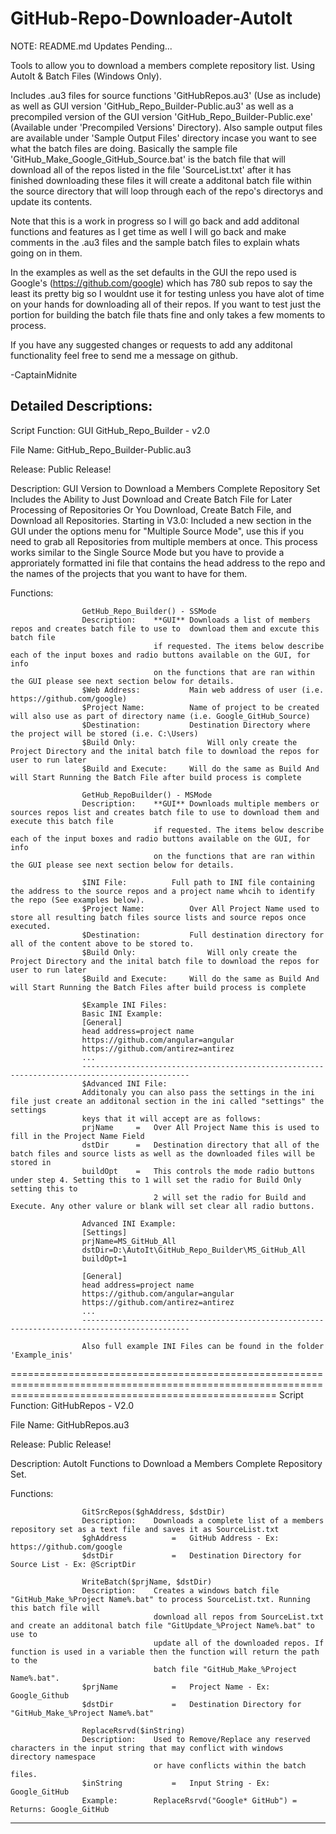 # GitHub-Repo-Downloader-AutoIt

NOTE: README.md Updates Pending...

Tools to allow you to download a members complete repository list. Using AutoIt & Batch Files (Windows Only).

Includes .au3 files for source functions 'GitHubRepos.au3' (Use as include) as well as GUI version 'GitHub_Repo_Builder-Public.au3'
as well as a precompiled version of the GUI version 'GitHub_Repo_Builder-Public.exe' (Available under 'Precompiled Versions' Directory).
Also sample output files are available under 'Sample Output Files' directory incase you want to see what the batch files are doing.
Basically the sample file 'GitHub_Make_Google_GitHub_Source.bat' is the batch file that will download all of the repos listed in the
file 'SourceList.txt' after it has finished downloading these files it will create a additonal batch file within the source directory
that will loop through each of the repo's directorys and update its contents.

Note that this is a work in progress so I will go back and add additonal functions and features as I get time as well I will go back
and make comments in the .au3 files and the sample batch files to explain whats going on in them.

In the examples as well as the set defaults in the GUI the repo used is Google's (https://github.com/google) which has 780 sub repos
to say the least its pretty big so I wouldnt use it for testing unless you have alot of time on your hands for downloading all of
their repos. If you want to test just the portion for building the batch file thats fine and only takes a few moments to process.

If you have any suggested changes or requests to add any additonal functionality feel free to send me a message on github.

-CaptainMidnite

Detailed Descriptions:
----------------------------------------------------------------------------------------------------------------------------------------------------------
 Script Function:	GUI GitHub_Repo_Builder - v2.0

 File Name:			GitHub_Repo_Builder-Public.au3
 
 Release:			Public Release!

 Description:		GUI Version to Download a Members Complete Repository Set
			Includes the Ability to Just Download and Create Batch File for Later Processing of Repositories
			Or You Download, Create Batch File, and Download all Repositories. Starting in V3.0: Included a new section in the GUI under the options menu for "Multiple Source Mode", use this if you need to grab all Repositories from multiple members at once. This process works similar to the Single Source Mode but you have to provide a approriately formatted ini file that contains the head address to the repo and the names of the projects that you want to have for them.
		

 Functions:				
 					
 					GetHub_Repo_Builder() - SSMode
					Description: 	**GUI** Downloads a list of members repos and creates batch file to use to 	download them and excute this batch file
									if requested. The items below describe each of the input boxes and radio buttons available on the GUI, for info
									on the functions that are ran within the GUI please see next section below for details.
					$Web Address:			Main web address of user (i.e. https://github.com/google)
					$Project Name:			Name of project to be created will also use as part of directory name (i.e. Google_GitHub_Source)
					$Destination:			Destination Directory where the project will be stored (i.e. C:\Users)
					$Build Only:				Will only create the Project Directory and the inital batch file to download the repos for user to run later
					$Build and Execute:		Will do the same as Build And will Start Running the Batch File after build process is complete	
					
					GetHub_RepoBuilder() - MSMode
					Description:	**GUI** Downloads multiple members or sources repos list and creates batch file to use to download them and execute this batch file 
									if requested. The items below describe each of the input boxes and radio buttons available on the GUI, for info
									on the functions that are ran within the GUI please see next section below for details.
						
					$INI File:			Full path to INI file containing the address to the source repos and a project name whcih to identify the repo (See examples below).
					$Project Name:			Over All Project Name used to store all resulting batch files source lists and source repos once executed.
					$Destination:			Full destination directory for all of the content above to be stored to.
					$Build Only:				Will only create the Project Directory and the inital batch file to download the repos for user to run later
					$Build and Execute:		Will do the same as Build And will Start Running the Batch Files after build process is complete
					
					$Example INI Files:
					Basic INI Example:
					[General]
					head address=project name
					https://github.com/angular=angular
					https://github.com/antirez=antirez
					...
					----------------------------------------------------------------------------------------------
					$Advanced INI File:
					Additonaly you can also pass the settings in the ini file just create an additonal section in the ini called "settings" the settings
					keys that it will accept are as follows:
					prjName		=	Over All Project Name this is used to fill in the Project Name Field
					dstDir		=	Destination directory that all of the batch files and source lists as well as the downloaded files will be stored in
					buildOpt	=	This controls the mode radio buttons under step 4. Setting this to 1 will set the radio for Build Only setting this to
									2 will set the radio for Build and Execute. Any other valure or blank will set clear all radio buttons.

					Advanced INI Example:
					[Settings]
					prjName=MS_GitHub_All
					dstDir=D:\AutoIt\GitHub_Repo_Builder\MS_GitHub_All
					buildOpt=1

					[General]
					head address=project name
					https://github.com/angular=angular
					https://github.com/antirez=antirez
					...
					----------------------------------------------------------------------------------------------
					
					Also full example INI Files can be found in the folder 'Example_inis'
==========================================================================================================================================================
 Script Function:	GitHubRepos - V2.0

 File Name:			GitHubRepos.au3
 
 Release:			Public Release!

 Description:		AutoIt Functions to Download a Members Complete Repository Set.

 Functions:
 
					GitSrcRepos($ghAddress, $dstDir)
					Description: 	Downloads a complete list of a members repository set as a text file and saves it as SourceList.txt
					$ghAddress			=	GitHub Address - Ex: https://github.com/google
					$dstDir				=	Destination Directory for Source List - Ex: @ScriptDir

					WriteBatch($prjName, $dstDir)
					Description:	Creates a windows batch file "GitHub_Make_%Project Name%.bat" to process SourceList.txt. Running this batch file will
									download all repos from SourceList.txt and create an additonal batch file "GitUpdate_%Project Name%.bat" to use to
									update all of the downloaded repos. If function is used in a variable then the function will return the path to the
									batch file "GitHub_Make_%Project Name%.bat".
					$prjName			=	Project Name - Ex: Google_Github
					$dstDir				=	Destination Directory for "GitHub_Make_%Project Name%.bat"

					ReplaceRsrvd($inString)
					Description:	Used to Remove/Replace any reserved characters in the input string that may conflict with windows directory namespace
									or have conflicts within the batch files.
					$inString			=	Input String - Ex: Google_GitHub
					Example:		ReplaceRsrvd("Google* GitHub") = Returns: Google_GitHub
----------------------------------------------------------------------------------------------------------------------------------------------------------
